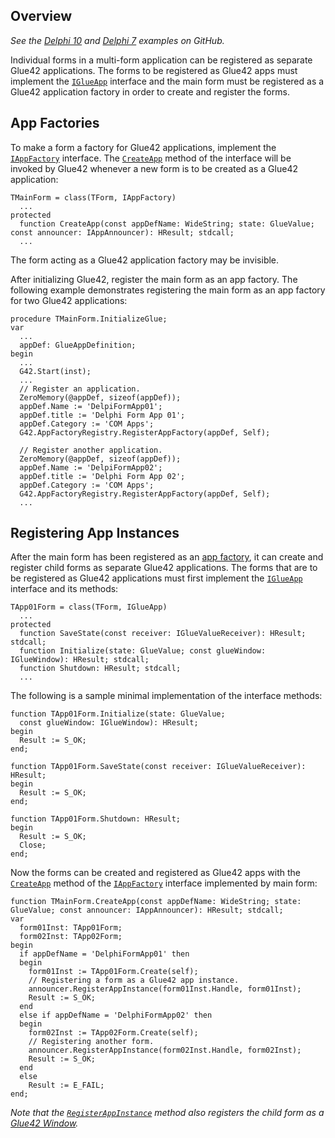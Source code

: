 ## Overview

*See the [Delphi 10](https://github.com/Glue42/native-examples/tree/main/glue-com/GlueDelphi) and [Delphi 7](https://github.com/Glue42/native-examples/tree/main/glue-com/GlueDelphi7) examples on GitHub.*

Individual forms in a multi-form application can be registered as separate Glue42 applications. The forms to be registered as Glue42 apps must implement the [`IGlueApp`](../../../getting-started/how-to/glue42-enable-your-app/delphi/index.html#interfaces-iglueapp) interface and the main form must be registered as a Glue42 application factory in order to create and register the forms.

## App Factories

To make a form a factory for Glue42 applications, implement the [`IAppFactory`](../../../getting-started/how-to/glue42-enable-your-app/delphi/index.html#interfaces-iappfactory) interface. The [`CreateApp`](../../../getting-started/how-to/glue42-enable-your-app/delphi/index.html#interfaces-iappfactory-createapp) method of the interface will be invoked by Glue42 whenever a new form is to be created as a Glue42 application:

```delphi
TMainForm = class(TForm, IAppFactory)
  ...
protected
  function CreateApp(const appDefName: WideString; state: GlueValue; const announcer: IAppAnnouncer): HResult; stdcall;
  ...
```

The form acting as a Glue42 application factory may be invisible.

After initializing Glue42, register the main form as an app factory. The following example demonstrates registering the main form as an app factory for two Glue42 applications:

```delphi
procedure TMainForm.InitializeGlue;
var
  ...
  appDef: GlueAppDefinition;
begin
  ...
  G42.Start(inst);
  ...
  // Register an application.
  ZeroMemory(@appDef, sizeof(appDef));
  appDef.Name := 'DelpiFormApp01';
  appDef.title := 'Delphi Form App 01';
  appDef.Category := 'COM Apps';
  G42.AppFactoryRegistry.RegisterAppFactory(appDef, Self);

  // Register another application.
  ZeroMemory(@appDef, sizeof(appDef));
  appDef.Name := 'DelpiFormApp02';
  appDef.title := 'Delphi Form App 02';
  appDef.Category := 'COM Apps';
  G42.AppFactoryRegistry.RegisterAppFactory(appDef, Self);
  ...
```

## Registering App Instances

After the main form has been registered as an [app factory](#app_factories), it can create and register child forms as separate Glue42 applications. The forms that are to be registered as Glue42 applications must first implement the [`IGlueApp`](../../../getting-started/how-to/glue42-enable-your-app/delphi/index.html#interfaces-iglueapp) interface and its methods:

```delphi
TApp01Form = class(TForm, IGlueApp)
  ...
protected
  function SaveState(const receiver: IGlueValueReceiver): HResult; stdcall;
  function Initialize(state: GlueValue; const glueWindow: IGlueWindow): HResult; stdcall;
  function Shutdown: HResult; stdcall;
  ...
```

The following is a sample minimal implementation of the interface methods:

```delphi
function TApp01Form.Initialize(state: GlueValue;
  const glueWindow: IGlueWindow): HResult;
begin
  Result := S_OK;
end;

function TApp01Form.SaveState(const receiver: IGlueValueReceiver): HResult;
begin
  Result := S_OK;
end;

function TApp01Form.Shutdown: HResult;
begin
  Result := S_OK;
  Close;
end;
```

Now the forms can be created and registered as Glue42 apps with the [`CreateApp`](../../../getting-started/how-to/glue42-enable-your-app/delphi/index.html#interfaces-iappfactory-createapp) method of the [`IAppFactory`](../../../getting-started/how-to/glue42-enable-your-app/delphi/index.html#interfaces-iappfactory) interface implemented by main form:

```delphi
function TMainForm.CreateApp(const appDefName: WideString; state: GlueValue; const announcer: IAppAnnouncer): HResult; stdcall;
var
  form01Inst: TApp01Form;
  form02Inst: TApp02Form;
begin
  if appDefName = 'DelphiFormApp01' then
  begin
    form01Inst := TApp01Form.Create(self);
    // Registering a form as a Glue42 app instance.
    announcer.RegisterAppInstance(form01Inst.Handle, form01Inst);
    Result := S_OK;
  end
  else if appDefName = 'DelphiFormApp02' then
  begin
    form02Inst := TApp02Form.Create(self);
    // Registering another form.
    announcer.RegisterAppInstance(form02Inst.Handle, form02Inst);
    Result := S_OK;
  end
  else
    Result := E_FAIL;
end;
```

*Note that the [`RegisterAppInstance`](../../../getting-started/how-to/glue42-enable-your-app/delphi/index.html#interfaces-iappannouncer-registerappinstance) method also registers the child form as a [Glue42 Window](../../windows/window-management/delphi/index.html).*